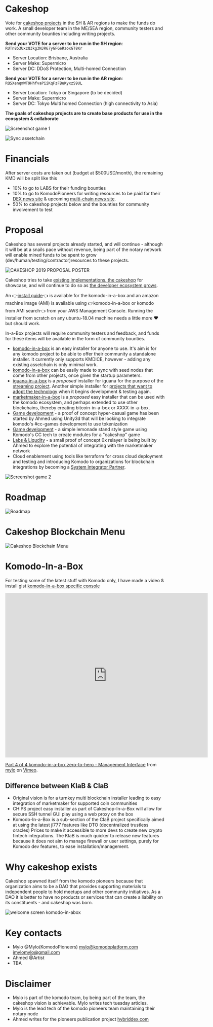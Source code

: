 # Cakeshop
Vote for [cakeshop projects](https://cakeshop.dev) in the SH & AR regions to make the funds do work.  A small developer team in the ME/SEA region, community testers and other community bounties including writing projects.

**Send your VOTE for a server to be run in the SH region**: `RUTn853UxzQ3kg3NJR67yGFGeRzoxGT8Kr`
* Server Location: Brisbane, Australia
* Server Make: Supermicro
* Server DC: DDoS Protection, Multi-homed Connection

**Send your VOTE for a server to be run in the AR region**: `RQSXenqmWT9HhfvaPiiKqFzFBuKyxzS9UL`
* Server Location: Tokyo or Singapore (to be decided)
* Server Make: Supermicro
* Server DC: Tokyo Multi homed Connection (high connectivity to Asia)

**The goals of cakeshop projects are to create base products for use in the ecosystem & collaborate**

![Screenshot game 1](https://i.imgur.com/4adrmzB_d.jpg?maxwidth=640&shape=thumb&fidelity=medium)

![Sync assetchain](https://www.komodo-cakeshop.com/wp-content/uploads/2019/03/CiaB-sync-kmdice.png)

# Financials
After server costs are taken out (budget at $500USD/month), the remaining KMD will be split like this
* 10% to go to LABS for their funding bounties
* 10% to go to KomodoPioneers for writing resources to be paid for their [DEX news site](https://hybriddex.com) & upcoming [multi-chain news site](http://test.shardwatch.com/multi-chain-projects).
* 50% to cakeshop projects below and the bounties for community involvement to test

# Proposal
Cakeshop has several projects already started, and will continue - although it will be at a snails pace without revenue, being part of the notary network will enable mined funds to be spent to grow (dev/human/testing/contractor)resources to these projects.

![CAKESHOP 2019 PROPOSAL POSTER](https://i.imgur.com/pGG8K8e_d.jpg?maxwidth=640&shape=thumb&fidelity=medium)

Cakeshop tries to take [existing implementations, the cakeshop](https://www.komodo-cakeshop.com/shop/) for showcase, and will continue to do so as [the developer ecosystem grows](https://www.komodo-cakeshop.com/2019/02/24/disclaimer-using-komodo-cakeshop/).

An :point_right:[install guide](https://www.komodo-cakeshop.com/guide/):point_left: is available for the komodo-in-a-box and an amazon machine image (AMI) is available using :point_right:komodo-in-a-box or komodo from AMI search:point_left: from your AWS Management Console.   Running the installer from scratch on any ubuntu-18.04 machine needs a little more :heart: but should work.


In-a-Box projects will require community testers and feedback, and funds for these items will be available in the form of community bounties.

* [komodo-in-a-box](https://cakeshop.dev/komodo-in-a-box/) is an easy installer for anyone to use.   It's aim is for any komodo project to be able to offer their community a standalone installer.  It currently only supports KMDICE, however - adding any existing assetchain is only minimal work.
* [komodo-in-a-box](https://cakeshop.dev/komodo-in-a-box/) can be easily made to sync with seed nodes that come from other projects, once given the startup parameters.
* [iguana-in-a-box](https://cakeshop.dev/iguana-in-a-box/) is a *proposed* installer for iguana for the purpose of the [streaming project](https://komodoplatform.com/tech-tuesday-update-6/).  Another simple installer for [projects that want to adopt the technology](https://komodoplatform.com/tt2019-12-custom-blockchain-game-dev-tools/) when it begins development & testing again.
* [marketmaker-in-a-box](https://cakeshop.dev/marketmaker-in-a-box/) is a *proposed* easy installer that can be used with the komodo ecosystem, and perhaps extended to use other blockchains, thereby creating bitcoin-in-a-box or XXXX-in-a-box.
* [Game development](https://cakeshop.dev/gamedev/) - a proof of concept hyper-casual game has been started by Ahmed using Unity3d that will be looking to integrate komodo's #cc-games development to use tokenization
* [Game development](https://cakeshop.dev/gamedev/) - a simple lemonade stand style game using Komodo's CC tech to create modules for a "cakeshop" game
* [Labs & Liqudity](https://cakeshop.dev/labs-liquidity/) - a small proof of concept 0x relayer is being built by Ahmed to explore the potential of integrating with the marketmaker network
* Cloud enablement using tools like terraform for cross cloud deployment and testing and introducing Komodo to organizations for blockchain integrations by becoming a [System Integrator Partner](https://www.hashicorp.com/partners).

![Screenshot game 2](https://i.imgur.com/LQ383q1_d.jpg?maxwidth=640&shape=thumb&fidelity=medium)
# Roadmap
![Roadmap](https://i.imgur.com/rIGIQGa.png)

# Cakeshop Blockchain Menu
![Cakeshop Blockchain Menu](https://i.imgur.com/hU41w1a.png)

# Komodo-In-a-Box
For testing some of the latest stuff with Komodo only, I have made a video & install gist [komodo-in-a-box specific console](https://gist.github.com/imylomylo/d78d1b9fe6fd72ccf60f34329b56922f)

<iframe src="https://player.vimeo.com/video/332420851" width="640" height="519" frameborder="0" allow="autoplay; fullscreen" allowfullscreen></iframe>
<p><a href="https://vimeo.com/332420851">Part 4 of 4 komodo-in-a-box zero-to-hero - Management Interface</a> from <a href="https://vimeo.com/user97728786">mylo</a> on <a href="https://vimeo.com">Vimeo</a>.</p>

## Difference between KIaB & CIaB
* Original vision is for a turnkey multi blockchain installer leading to easy integration of marketmaker for supported coin communities
* CHIPS project easy installer as part of Cakeshop-In-a-Box will allow for secure SSH tunnel GUI play using a web proxy on the box
* Komodo-In-a-Box is a sub-section of the CIaB project specifically aimed at using the latest jl777 features like DTO (decentralized trustless oracles) Prices to make it accessible to more devs to create new crypto fintech integrations.  The KIaB is much quicker to release new features because it does not aim to manage firewall or user settings, purely for Komodo dev features, to ease installation/management.

# Why cakeshop exists
Cakeshop spawned itself from the komodo pioneers because that organization aims to be a DAO that provides supporting materials to independent people to hold meetups and other community initiatives.  As a DAO it is better to have no products or services that can create a liability on its constituents - and cakeshop was born.


![welcome screen komodo-in-abox](https://www.komodo-cakeshop.com/wp-content/uploads/2019/03/CiaB-welcome-screen.png)


# Key contacts
* Mylo @Mylo(KomodoPioneers) mylo@komodoplatform.com imylomylo@gmail.com
* Ahmed @Artist
* TBA

# Disclaimer
* Mylo is part of the komodo team, by being part of the team, the cakeshop vision is achievable.  Mylo writes tech tuesday articles.
* Mylo is the lead tech of the komodo pioneers team maintaining their notary node
* Ahmed writes for the pioneers publication project [hybriddex.com](https://hybriddex.com)
